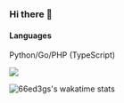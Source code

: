 ### Hi there 👋

#### Languages
Python/Go/PHP
(TypeScript)

![](https://github-readme-stats.vercel.app/api?username=66ed3gs&show_icons=true&count_private=true&line_height=40&bg_color=222&text_color=FFF&title_color=fc9d9d&icon_color=AAD6EC)

![66ed3gs's wakatime stats](https://github-readme-stats.vercel.app/api/wakatime?username=@66ed3gs)